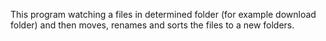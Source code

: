 This program watching a files in determined folder (for example download folder) and then
moves, renames and sorts the files to a new folders.
